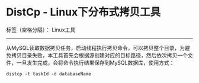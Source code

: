 # DistCp - Linux下分布式拷贝工具

标签（空格分隔）： Linux工具

---

从MySQL读取数据拷贝任务，启动线程执行拷贝命令，可以拷贝整个目录，为避免拷贝目录失败，本工具首先会根据源创建对应的目标路径，然后依次拷贝一个文件，一旦发生完成，会将命令执行结果保存到MySQL数据库，使用方式：

    distcp -t taskId -d databaseName
